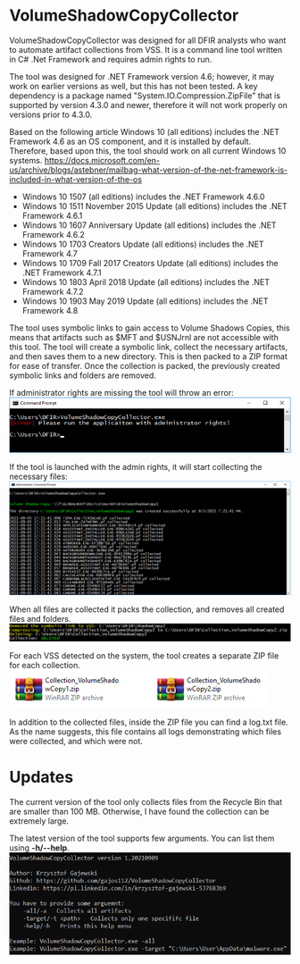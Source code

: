 # VolumeShadowCopyCollector

VolumeShadowCopyCollector was designed for all DFIR analysts who want to automate artifact collections from VSS. It is a command line tool written in C# .Net Framework and requires admin rights to run.

The tool was designed for .NET Framework version 4.6; however, it may work on earlier versions as well, but this has not been tested. A key dependency is a package named "System.IO.Compression.ZipFile" that is supported by version 4.3.0 and newer, therefore it will not work properly on versions prior to 4.3.0.

Based on the following article Windows 10 (all editions) includes the .NET Framework 4.6 as an OS component, and it is installed by default. Therefore, based upon this, the tool should work on all current Windows 10 systems. https://docs.microsoft.com/en-us/archive/blogs/astebner/mailbag-what-version-of-the-net-framework-is-included-in-what-version-of-the-os

- Windows 10 1507 (all editions) includes the .NET Framework 4.6.0
- Windows 10 1511 November 2015 Update (all editions) includes the .NET Framework 4.6.1
- Windows 10 1607 Anniversary Update (all editions) includes the .NET Framework 4.6.2
- Windows 10 1703 Creators Update (all editions) includes the .NET Framework 4.7
- Windows 10 1709 Fall 2017 Creators Update (all editions) includes the .NET Framework 4.7.1
- Windows 10 1803 April 2018 Update (all editions) includes the .NET Framework 4.7.2
- Windows 10 1903 May 2019 Update (all editions) includes the .NET Framework 4.8

The tool uses symbolic links to gain access to Volume Shadows Copies, this means that artifacts such as $MFT and $USNJrnl are not accessible with this tool. The tool will create a symbolic link, collect the necessary artifacts, and then saves them to a new directory. This is then packed to a ZIP format for ease of transfer. Once the collection is packed, the previously created symbolic links and folders are removed.

If administrator rights are missing the tool will throw an error:
![alt text](https://github.com/gajos112/VolumeShadowCopyCollector/blob/main/Images/Error.png?raw=true)

If the tool is launched with the admin rights, it will start collecting the necessary files:
![alt text](https://github.com/gajos112/VolumeShadowCopyCollector/blob/main/Images/Admin_rights_1.png?raw=true)
  
When all files are collected it packs the collection, and removes all created files and folders.
![alt text](https://github.com/gajos112/VolumeShadowCopyCollector/blob/main/Images/Admin_rights_2.png?raw=true)

For each VSS detected on the system, the tool creates a separate ZIP file for each collection.
![alt text](https://github.com/gajos112/VolumeShadowCopyCollector/blob/main/Images/Collections.PNG?raw=true)

In addition to the collected files, inside the ZIP file you can find a log.txt file. As the name suggests, this file contains all logs demonstrating which files were collected, and which were not.

# Updates
The current version of the tool only collects files from the Recycle Bin that are smaller than 100 MB. Otherwise, I have found the collection can be extremely large.

The latest version of the tool supports few arguments. You can list them using **-h/--help**.
![alt text](https://github.com/gajos112/VolumeShadowCopyCollector/blob/main/Images/Arguments.png?raw=true)
